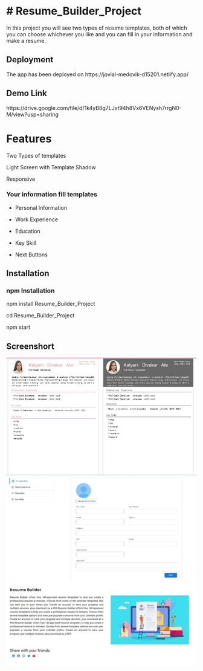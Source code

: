 <h1># Resume_Builder_Project</h1>
<p>In this project you will see two types of resume templates, both of which you can choose whichever you like and you can fill in your information and make a resume.<p/>
<h2>Deployment </h2>
<p>The app has been deployed on <link>https://jovial-medovik-d15201.netlify.app/</link></p>

<h2>Demo Link</h2>
<link>https://drive.google.com/file/d/1k4yB8g7LJxt94h8Vx6VENysh7rrgN0-M/view?usp=sharing<link/>

<h1>Features</h1>
<p>Two Types of templates</p>
<p>Light Screen with Template Shadow</p>
<p>Responsive</p>
<h3>Your information fill templates</h3>
<ul><li>Personal Information</li></ul>
<ul><li>Work Experience</li></ul>
<ul><li>Education</li></ul>
<ul><li>Key Skill</li></ul>
<ul><li>Next Buttons</li></ul>
<h2>Installation</h2>
<h3>npm Installation</h3>
<p>npm install Resume_Builder_Project</p>
<p>cd Resume_Builder_Project</p>
<p>npm start</p>
<h2>Screenshort</h2>
<img src="Screenshot_1.jpg" alt=""/>
<img src="Screenshot_2.jpg" alt=""/>
<img src="Screenshot_3.jpg" alt=""/>
